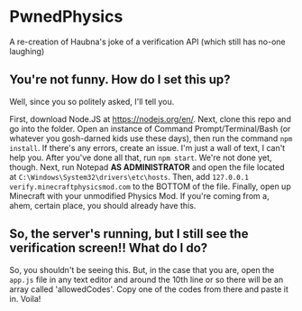 # PwnedPhysics
 
A re-creation of Haubna's joke of a verification API (which still has no-one laughing) 

## You're not funny. How do I set this up?

Well, since you so politely asked, I'll tell you.

First, download Node.JS at https://nodejs.org/en/. Next, clone this repo and go into the folder. Open an instance of Command Prompt/Terminal/Bash (or whatever you gosh-darned kids use these days), then run the command `npm install`. If there's any errors, create an issue. I'm just a wall of text, I can't help you. After you've done all that, run `npm start`. We're not done yet, though. Next, run Notepad **AS ADMINISTRATOR** and open the file located at `C:\Windows\System32\drivers\etc\hosts`. Then, add `127.0.0.1 verify.minecraftphysicsmod.com` to the BOTTOM of the file. Finally, open up Minecraft with your unmodified Physics Mod. If you're coming from a, ahem, certain place, you should already have this.

## So, the server's running, but I still see the verification screen!! What do I do?

So, you shouldn't be seeing this. But, in the case that you are, open the `app.js` file in any text editor and around the 10th line or so there will be an array called 'allowedCodes'. Copy one of the codes from there and paste it in. Voila!
